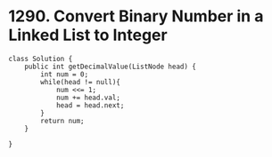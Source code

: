 # 1290. Convert Binary Number in a Linked List to Integer

```
class Solution {
    public int getDecimalValue(ListNode head) {
        int num = 0;
        while(head != null){
            num <<= 1;
            num += head.val;
            head = head.next;
        }
        return num;
    }
   
}
```
